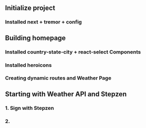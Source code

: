 ## Initialize project

### Installed next + tremor + config

## Building homepage

### Installed country-state-city + react-select Components

### Installed heroicons

### Creating dynamic routes and Weather Page

## Starting with Weather API and Stepzen

### 1. Sign with Stepzen

### 2.
